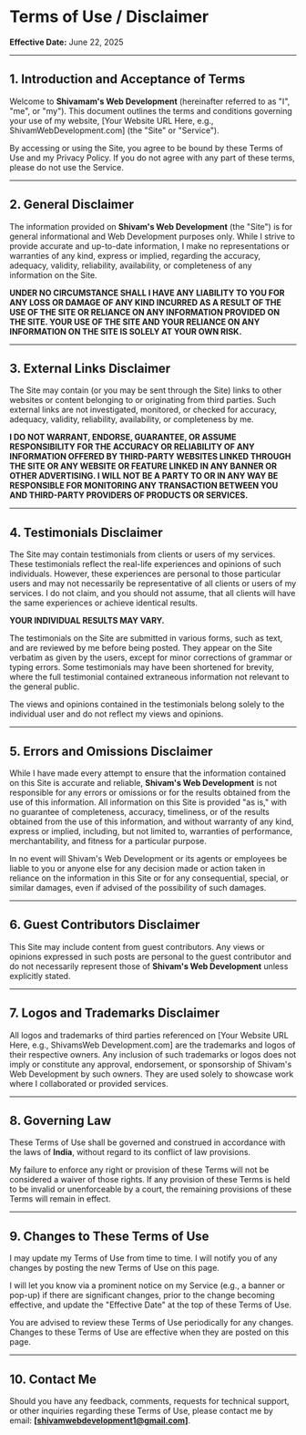 # Terms of Use / Disclaimer

**Effective Date:** June 22, 2025

---

## 1. Introduction and Acceptance of Terms

Welcome to **Shivamam's Web Development** (hereinafter referred to as "I", "me", or "my"). This document outlines the terms and conditions governing your use of my website, [Your Website URL Here, e.g., ShivamWebDevelopment.com] (the "Site" or "Service").

By accessing or using the Site, you agree to be bound by these Terms of Use and my Privacy Policy. If you do not agree with any part of these terms, please do not use the Service.

---

## 2. General Disclaimer

The information provided on **Shivam's Web Development** (the "Site") is for general informational and Web Development purposes only. While I strive to provide accurate and up-to-date information, I make no representations or warranties of any kind, express or implied, regarding the accuracy, adequacy, validity, reliability, availability, or completeness of any information on the Site.

**UNDER NO CIRCUMSTANCE SHALL I HAVE ANY LIABILITY TO YOU FOR ANY LOSS OR DAMAGE OF ANY KIND INCURRED AS A RESULT OF THE USE OF THE SITE OR RELIANCE ON ANY INFORMATION PROVIDED ON THE SITE. YOUR USE OF THE SITE AND YOUR RELIANCE ON ANY INFORMATION ON THE SITE IS SOLELY AT YOUR OWN RISK.**

---

## 3. External Links Disclaimer

The Site may contain (or you may be sent through the Site) links to other websites or content belonging to or originating from third parties. Such external links are not investigated, monitored, or checked for accuracy, adequacy, validity, reliability, availability, or completeness by me.

**I DO NOT WARRANT, ENDORSE, GUARANTEE, OR ASSUME RESPONSIBILITY FOR THE ACCURACY OR RELIABILITY OF ANY INFORMATION OFFERED BY THIRD-PARTY WEBSITES LINKED THROUGH THE SITE OR ANY WEBSITE OR FEATURE LINKED IN ANY BANNER OR OTHER ADVERTISING. I WILL NOT BE A PARTY TO OR IN ANY WAY BE RESPONSIBLE FOR MONITORING ANY TRANSACTION BETWEEN YOU AND THIRD-PARTY PROVIDERS OF PRODUCTS OR SERVICES.**

---

## 4. Testimonials Disclaimer

The Site may contain testimonials from clients or users of my services. These testimonials reflect the real-life experiences and opinions of such individuals. However, these experiences are personal to those particular users and may not necessarily be representative of all clients or users of my services. I do not claim, and you should not assume, that all clients will have the same experiences or achieve identical results.

**YOUR INDIVIDUAL RESULTS MAY VARY.**

The testimonials on the Site are submitted in various forms, such as text, and are reviewed by me before being posted. They appear on the Site verbatim as given by the users, except for minor corrections of grammar or typing errors. Some testimonials may have been shortened for brevity, where the full testimonial contained extraneous information not relevant to the general public.

The views and opinions contained in the testimonials belong solely to the individual user and do not reflect my views and opinions.

---

## 5. Errors and Omissions Disclaimer

While I have made every attempt to ensure that the information contained on this Site is accurate and reliable, **Shivam's Web Development** is not responsible for any errors or omissions or for the results obtained from the use of this information. All information on this Site is provided "as is," with no guarantee of completeness, accuracy, timeliness, or of the results obtained from the use of this information, and without warranty of any kind, express or implied, including, but not limited to, warranties of performance, merchantability, and fitness for a particular purpose.

In no event will Shivam's Web Development or its agents or employees be liable to you or anyone else for any decision made or action taken in reliance on the information in this Site or for any consequential, special, or similar damages, even if advised of the possibility of such damages.

---

## 6. Guest Contributors Disclaimer

This Site may include content from guest contributors. Any views or opinions expressed in such posts are personal to the guest contributor and do not necessarily represent those of **Shivam's Web Development** unless explicitly stated.

---

## 7. Logos and Trademarks Disclaimer

All logos and trademarks of third parties referenced on [Your Website URL Here, e.g., ShivamsWeb Development.com] are the trademarks and logos of their respective owners. Any inclusion of such trademarks or logos does not imply or constitute any approval, endorsement, or sponsorship of Shivam's Web Development by such owners. They are used solely to showcase work where I collaborated or provided services.

---

## 8. Governing Law

These Terms of Use shall be governed and construed in accordance with the laws of **India**, without regard to its conflict of law provisions.

My failure to enforce any right or provision of these Terms will not be considered a waiver of those rights. If any provision of these Terms is held to be invalid or unenforceable by a court, the remaining provisions of these Terms will remain in effect.

---

## 9. Changes to These Terms of Use

I may update my Terms of Use from time to time. I will notify you of any changes by posting the new Terms of Use on this page.

I will let you know via a prominent notice on my Service (e.g., a banner or pop-up) if there are significant changes, prior to the change becoming effective, and update the "Effective Date" at the top of these Terms of Use.

You are advised to review these Terms of Use periodically for any changes. Changes to these Terms of Use are effective when they are posted on this page.

---

## 10. Contact Me

Should you have any feedback, comments, requests for technical support, or other inquiries regarding these Terms of Use, please contact me by email: **[shivamwebdevelopment1@gmail.com]**.